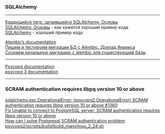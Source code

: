 ### SQLAlchemy     
---    

[Крадущийся тигр, затаившийся SQLAlchemy. Основы](https://habr.com/ru/post/470285/)     
[SQLAlchemy. Основы](https://github.com/sandix90/sqlalchemy_basics) - как кажется хороший пример кода     
[SQLAlchemy](https://ru.wikibooks.org/wiki/SQLAlchemy) - хороший пример кода

[Alembic’s documentation](https://alembic.sqlalchemy.org/en/latest/)     
[Пишем и тестируем миграции БД с Alembic. Доклад Яндекса](https://habr.com/ru/company/yandex/blog/511892/)    
[Создаем начальную миграцию с alembic для существующей базы](https://habr.com/ru/post/585228/)    

---     

[Psycopg documentation](https://www.psycopg.org/docs/install.html)      
[psycopg 3 documentation](https://www.psycopg.org/psycopg3/docs/basic/install.html)     

---


### SCRAM authentication requires libpq version 10 or above

[sqlalchemy.exc.OperationalError: (psycopg2.OperationalError) SCRAM authentication requires libpq version 10 or above #1360](https://github.com/psycopg/psycopg2/issues/1360)   
[Fix Unable to connect to PostgreSQL server: SCRAM authentication requires libpq version 10 or above](https://dothanhlong.org/fix-unable-to-connect-to-postgresql-server-scram-authentication-requires-libpq-version-10-or-above/)    
[How can I solve Postgresql SCRAM authentication problem](https://stackoverflow.com/questions/62807717/how-can-i-solve-postgresql-scram-authentication-problem)    
[psycopg2/scripts/build/build_manylinux_2_24.sh](https://github.com/psycopg/psycopg2/blob/53bda13afa1aea458faec82145d0a5f511267bd5/scripts/build/build_manylinux_2_24.sh)    
